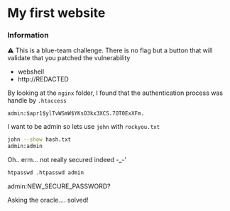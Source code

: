 # My first website

### Information

⚠️ This is a blue-team challenge. There is no flag but a button that will validate that you patched the vulnerability

- webshell
- http://REDACTED


By looking at the `nginx` folder, I found that the authentication process was handle by `.htaccess`


```
admin:$apr1$ylTvWSmW$YKsO3kx3XCS.7OT0ExXFm.
```

I want to be admin so lets use `john` with `rockyou.txt`
```bash
john --show hash.txt 
admin:admin
```

Oh.. erm... not really secured indeed -_-'

```bash
htpasswd .htpasswd admin
```

admin:NEW_SECURE_PASSWORD?

Asking the oracle.... solved!